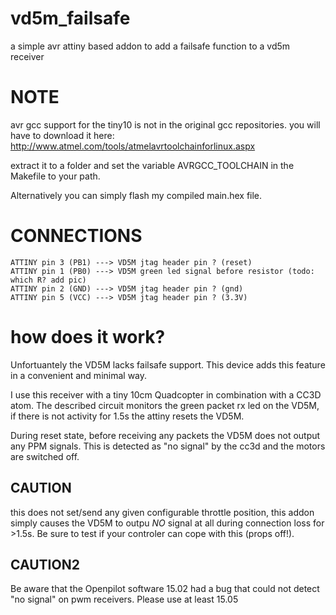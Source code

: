 # vd5m_failsafe
a simple avr attiny based addon to add a failsafe function to a vd5m receiver

# NOTE

avr gcc support for the tiny10 is not in the original gcc repositories.
you will have to download it here:
http://www.atmel.com/tools/atmelavrtoolchainforlinux.aspx

extract it to a folder and set the variable AVRGCC_TOOLCHAIN in the Makefile to your path.

Alternatively you can simply flash my compiled main.hex file.

# CONNECTIONS


```
ATTINY pin 3 (PB1) ---> VD5M jtag header pin ? (reset)
ATTINY pin 1 (PB0) ---> VD5M green led signal before resistor (todo: which R? add pic)
ATTINY pin 2 (GND) ---> VD5M jtag header pin ? (gnd)
ATTINY pin 5 (VCC) ---> VD5M jtag header pin ? (3.3V)
```

# how does it work?

Unfortuantely the VD5M lacks failsafe support. This device adds this feature
in a convenient and minimal way.

I use this receiver with a tiny 10cm Quadcopter in combination with a CC3D atom.
The described circuit monitors the green packet rx led on the VD5M, if there is
not activity for 1.5s the attiny resets the VD5M.

During reset state, before receiving any packets the VD5M does not output any
PPM signals. This is detected as "no signal" by the cc3d and the motors are switched off.

## CAUTION
this does not set/send any given configurable throttle position, this addon
simply causes the VD5M to outpu _NO_ signal at all during connection loss for >1.5s.
Be sure to test if your controler can cope with this (props off!).

## CAUTION2
Be aware that the Openpilot software 15.02 had a bug that could not 
detect "no signal" on pwm receivers. Please use at least 15.05



